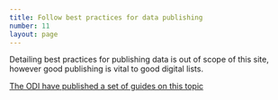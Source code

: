 ```yaml
---
title: Follow best practices for data publishing
number: 11
layout: page
---
```



Detailing best practices for publishing data is out of scope of this site, however good publishing is vital to good digital lists.


[The ODI have published a set of guides on this topic](https://theodi.org/guides)
